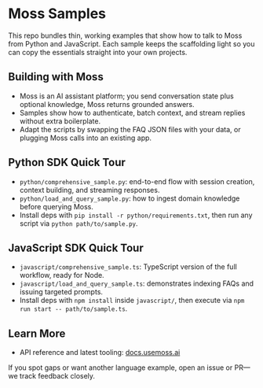 # Moss Samples

This repo bundles thin, working examples that show how to talk to Moss from Python and JavaScript. Each sample keeps the scaffolding light so you can copy the essentials straight into your own projects.

## Building with Moss

- Moss is an AI assistant platform; you send conversation state plus optional knowledge, Moss returns grounded answers.
- Samples show how to authenticate, batch context, and stream replies without extra boilerplate.
- Adapt the scripts by swapping the FAQ JSON files with your data, or plugging Moss calls into an existing app.
  
## Python SDK Quick Tour

- `python/comprehensive_sample.py`: end-to-end flow with session creation, context building, and streaming responses.
- `python/load_and_query_sample.py`: how to ingest domain knowledge before querying Moss.
- Install deps with `pip install -r python/requirements.txt`, then run any script via `python path/to/sample.py`.

## JavaScript SDK Quick Tour

- `javascript/comprehensive_sample.ts`: TypeScript version of the full workflow, ready for Node.
- `javascript/load_and_query_sample.ts`: demonstrates indexing FAQs and issuing targeted prompts.
- Install deps with `npm install` inside `javascript/`, then execute via `npm run start -- path/to/sample.ts`.

## Learn More

- API reference and latest tooling: [docs.usemoss.ai](https://docs.usemoss.ai)
  
If you spot gaps or want another language example, open an issue or PR—we track feedback closely.